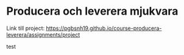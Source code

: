 # Producera och leverera mjukvara

Link till project: <https://pgbsnh19.github.io/course-producera-leverera/assignments/project>

test

